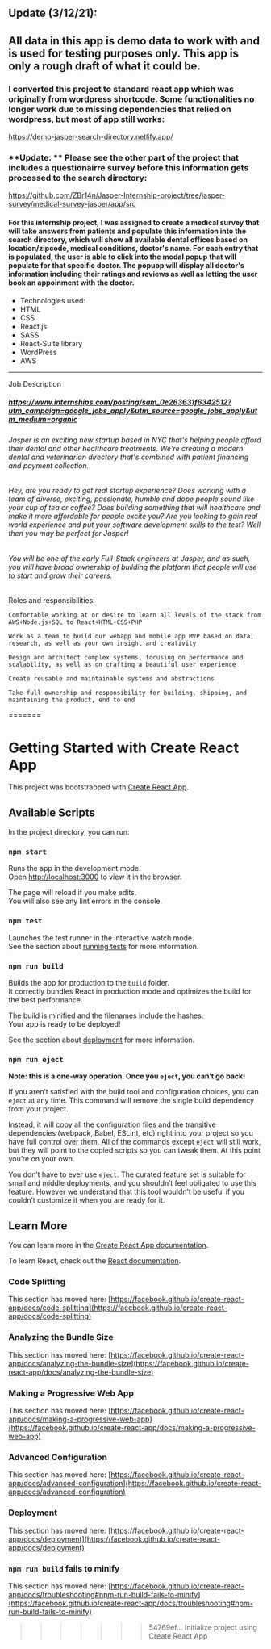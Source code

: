## Update (3/12/21):
## All data in this app is demo data to work with and is used for testing purposes only. This app is only a rough draft of what it could be.
### I converted this project to standard react app which was originally from wordpress shortcode. Some functionalities no longer work due to missing dependencies that relied on wordpress, but most of app still works:
https://demo-jasper-search-directory.netlify.app/


### **Update: ** Please see the other part of the project that includes a questionairre survey before this information gets processed to the search directory:
https://github.com/ZBr14n/Jasper-Internship-project/tree/jasper-survey/medical-survey-jasper/app/src


#### For this internship project, I was assigned to create a medical survey that will take answers from patients and populate this information into the search directory, which will show all available dental offices based on location/zipcode, medical conditions, doctor's name. For each entry that is populated, the user is able to click into the modal popup that will populate for that specific doctor. The popuop will display all doctor's information including their ratings and reviews as well as letting the user book an appoinment with the doctor.



* Technologies used:
* HTML
* CSS
* React.js
* SASS
* React-Suite library
* WordPress
* AWS



---------
Job Description
##### https://www.internships.com/posting/sam_0e263631f6342512?utm_campaign=google_jobs_apply&utm_source=google_jobs_apply&utm_medium=organic
###### Jasper is an exciting new startup based in NYC that's helping people afford their dental and other healthcare treatments. We're creating a modern dental and veterinarian directory that's combined with patient financing and payment collection.

###### Hey, are you ready to get real startup experience? Does working with a team of diverse, exciting, passionate, humble and dope people sound like your cup of tea or coffee? Does building something that will healthcare and make it more affordable for people excite you? Are you looking to gain real world experience and put your software development skills to the test? Well then you may be perfect for Jasper!

###### You will be one of the early Full-Stack engineers at Jasper, and as such, you will have broad ownership of building the platform that people will use to start and grow their careers.

Roles and responsibilities:

    Comfortable working at or desire to learn all levels of the stack from AWS+Node.js+SQL to React+HTML+CSS+PHP

    Work as a team to build our webapp and mobile app MVP based on data, research, as well as your own insight and creativity

    Design and architect complex systems, focusing on performance and scalability, as well as on crafting a beautiful user experience

    Create reusable and maintainable systems and abstractions

    Take full ownership and responsibility for building, shipping, and maintaining the product, end to end
=======
# Getting Started with Create React App

This project was bootstrapped with [Create React App](https://github.com/facebook/create-react-app).

## Available Scripts

In the project directory, you can run:

### `npm start`

Runs the app in the development mode.\
Open [http://localhost:3000](http://localhost:3000) to view it in the browser.

The page will reload if you make edits.\
You will also see any lint errors in the console.

### `npm test`

Launches the test runner in the interactive watch mode.\
See the section about [running tests](https://facebook.github.io/create-react-app/docs/running-tests) for more information.

### `npm run build`

Builds the app for production to the `build` folder.\
It correctly bundles React in production mode and optimizes the build for the best performance.

The build is minified and the filenames include the hashes.\
Your app is ready to be deployed!

See the section about [deployment](https://facebook.github.io/create-react-app/docs/deployment) for more information.

### `npm run eject`

**Note: this is a one-way operation. Once you `eject`, you can’t go back!**

If you aren’t satisfied with the build tool and configuration choices, you can `eject` at any time. This command will remove the single build dependency from your project.

Instead, it will copy all the configuration files and the transitive dependencies (webpack, Babel, ESLint, etc) right into your project so you have full control over them. All of the commands except `eject` will still work, but they will point to the copied scripts so you can tweak them. At this point you’re on your own.

You don’t have to ever use `eject`. The curated feature set is suitable for small and middle deployments, and you shouldn’t feel obligated to use this feature. However we understand that this tool wouldn’t be useful if you couldn’t customize it when you are ready for it.

## Learn More

You can learn more in the [Create React App documentation](https://facebook.github.io/create-react-app/docs/getting-started).

To learn React, check out the [React documentation](https://reactjs.org/).

### Code Splitting

This section has moved here: [https://facebook.github.io/create-react-app/docs/code-splitting](https://facebook.github.io/create-react-app/docs/code-splitting)

### Analyzing the Bundle Size

This section has moved here: [https://facebook.github.io/create-react-app/docs/analyzing-the-bundle-size](https://facebook.github.io/create-react-app/docs/analyzing-the-bundle-size)

### Making a Progressive Web App

This section has moved here: [https://facebook.github.io/create-react-app/docs/making-a-progressive-web-app](https://facebook.github.io/create-react-app/docs/making-a-progressive-web-app)

### Advanced Configuration

This section has moved here: [https://facebook.github.io/create-react-app/docs/advanced-configuration](https://facebook.github.io/create-react-app/docs/advanced-configuration)

### Deployment

This section has moved here: [https://facebook.github.io/create-react-app/docs/deployment](https://facebook.github.io/create-react-app/docs/deployment)

### `npm run build` fails to minify

This section has moved here: [https://facebook.github.io/create-react-app/docs/troubleshooting#npm-run-build-fails-to-minify](https://facebook.github.io/create-react-app/docs/troubleshooting#npm-run-build-fails-to-minify)
>>>>>>> 54769ef... Initialize project using Create React App
